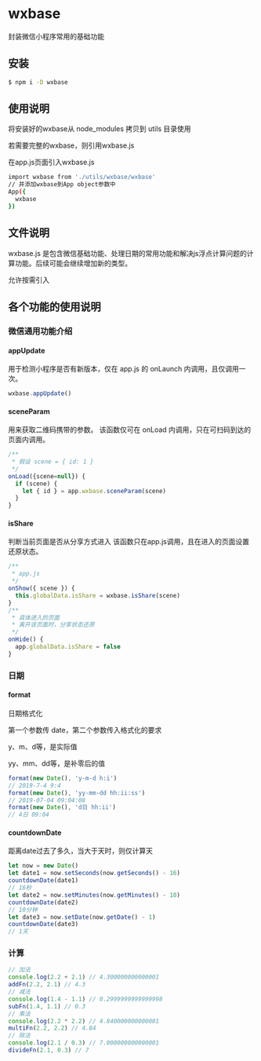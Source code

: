 # wxbase
封装微信小程序常用的基础功能

## 安装
``` bash
$ npm i -D wxbase
```

## 使用说明

将安装好的wxbase从 node_modules 拷贝到 utils 目录使用

若需要完整的wxbase，则引用wxbase.js

在app.js页面引入wxbase.js
``` bash
import wxbase from './utils/wxbase/wxbase'
// 并添加wxbase到App object参数中
App({
  wxbase
})
```

## 文件说明

wxbase.js 是包含微信基础功能、处理日期的常用功能和解决js浮点计算问题的计算功能。后续可能会继续增加新的类型。

允许按需引入

## 各个功能的使用说明

### 微信通用功能介绍

#### appUpdate

用于检测小程序是否有新版本，仅在 app.js 的 onLaunch 内调用，且仅调用一次。

``` javascript
wxbase.appUpdate()
```

#### sceneParam
用来获取二维码携带的参数。
该函数仅可在 onLoad 内调用，只在可扫码到达的页面内调用。

``` javascript
/**
 * 假设 scene = { id: 1 }
 */
onLoad({scene=null}) {
  if (scene) {
    let { id } = app.wxbase.sceneParam(scene)
  }
}
```

#### isShare
判断当前页面是否从分享方式进入
该函数只在app.js调用，且在进入的页面设置还原状态。
``` javascript
/**
 * app.js
 */
onShow({ scene }) {
  this.globalData.isShare = wxbase.isShare(scene)
}
/**
 * 具体进入的页面
 * 离开该页面时，分享状态还原
 */
onHide() {
  app.globalData.isShare = false
}
```

### 日期

#### format

日期格式化

第一个参数传 date，第二个参数传入格式化的要求

y、m、d等，是实际值

yy、mm、dd等，是补零后的值

``` javascript
format(new Date(), 'y-m-d h:i')
// 2019-7-4 9:4
format(new Date(), 'yy-mm-dd hh:ii:ss')
// 2019-07-04 09:04:08
format(new Date(), 'd日 hh:ii')
// 4日 09:04
```

#### countdownDate
距离date过去了多久，当大于天时，则仅计算天

``` javascript
let now = new Date()
let date1 = now.setSeconds(now.getSeconds() - 16)
countdownDate(date1)
// 16秒
let date2 = now.setMinutes(now.getMinutes() - 10)
countdownDate(date2)
// 10分钟
let date3 = now.setDate(now.getDate() - 1)
countdownDate(date3)
// 1天
```

### 计算

``` javascript
// 加法
console.log(2.2 + 2.1) // 4.300000000000001
addFn(2.2, 2.1) // 4.3
// 减法
console.log(1.4 - 1.1) // 0.2999999999999998
subFn(1.4, 1.1) // 0.3
// 乘法
console.log(2.2 * 2.2) // 4.840000000000001
multiFn(2.2, 2.2) // 4.84
// 除法
console.log(2.1 / 0.3) // 7.000000000000001
divideFn(2.1, 0.3) // 7
```
